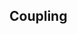 <link rel="stylesheet" href="{{baseUrl}}/css/textbook.css">

<div class="website-content">

## Coupling

<div id="main">

<include src="what/embed.md" />
<include src="how/embed.md" />
<include src="types/embed.md" />

</div>

</div>
